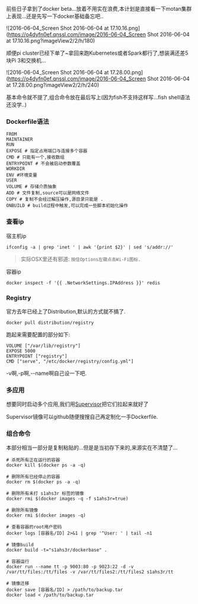 前些日子拿到了docker beta...放着不用实在浪费,本计划是直接看一下motan集群上表现...还是先写一下docker基础备忘吧..

![2016-06-04_Screen Shot 2016-06-04 at 17.10.16.png](https://o4dyfn0ef.qnssl.com/image/2016-06-04_Screen Shot 2016-06-04 at 17.10.16.png?imageView2/2/h/180) 

顺便pi cluster已经下单了~拿回来跑Kubernetes或者Spark都行了,想装满还差5块Pi 3和交换机... 

![2016-06-04_Screen Shot 2016-06-04 at 17.28.00.png](https://o4dyfn0ef.qnssl.com/image/2016-06-04_Screen Shot 2016-06-04 at 17.28.00.png?imageView2/2/h/240) 

基本命令就不提了,组合命令放在最后写上(因为fish不支持这样写...fish shell语法还没学..)  

### Dockerfile语法 

```
FROM 
MAINTAINER
RUN
EXPOSE # 指定占用端口与连接多个容器
CMD # 只能有一个,接收数组
ENTRYPOINT # 不会被启动参数覆盖
WORKDIR 
ENV #环境变量
USER
VOLUME # 存储介质抽象
ADD # 文件复制,source可以是网络文件
COPY # 复制不会经过解压操作,源目录只能是 . 
ONBUILD # build过程中触发,可以完成一些脚本初始化操作
``` 

### 查看ip 

宿主机ip  

```
ifconfig -a | grep 'inet ' | awk '{print $2}' | sed 's/addr://'
```

> 实际OSX里还有邪道: `按住Options左键点击Wi-Fi图标.` 

容器ip 

```
docker inspect -f '{{ .NetworkSettings.IPAddress }}' redis
``` 

### Registry 

官方去年已经上了Distribution,默认的方式就不搞了. 

```
docker pull distribution/registry
```

跑起来需要配置的部分如下: 

```
VOLUME ["/var/lib/registry"]
EXPOSE 5000
ENTRYPOINT ["registry"]
CMD ["serve", "/etc/docker/registry/config.yml"]
``` 

-v啊,-p啊,--name啊自己设一下吧. 

### 多应用 

想要同时启动多个应用,我们用[Supervisor](http://www.slahser.com/2016/04/27/日志监控平台优化-启用Supervisor/)把它们拉起来就好了 

Supervisor镜像可以github随便搜搜自己再定制化一手Dockerfile. 

### 组合命令 

本部分相当一部分是复制粘贴的...但是是当初存下来的,来源实在不清楚了... 

```shell 
# 杀死所有正在运行的容器
docker kill $(docker ps -a -q)

# 删除所有已经停止的容器
docker rm $(docker ps -a -q)

# 删除所有未打 s1ahs3r 标签的镜像
docker rmi $(docker images -q -f s1ahs3r=true)

# 删除所有镜像
docker rmi $(docker images -q)

# 查看容器的root用户密码
docker logs [容器名/ID] 2>&1 | grep '^User: ' | tail -n1

# 镜像build
docker build -t="s1ahs3r/dockerbase" .

# 容器运行
docker run --name tt -p 9003:80 -p 9023:22 -d -v /var/tt/files:/tt/files -v /var/tt/files2:/tt/files2 s1ahs3r/tt

# 镜像迁移 
docker save [容器名/ID] > /path/to/backup.tar
docker load < /path/to/backup.tar

``` 


